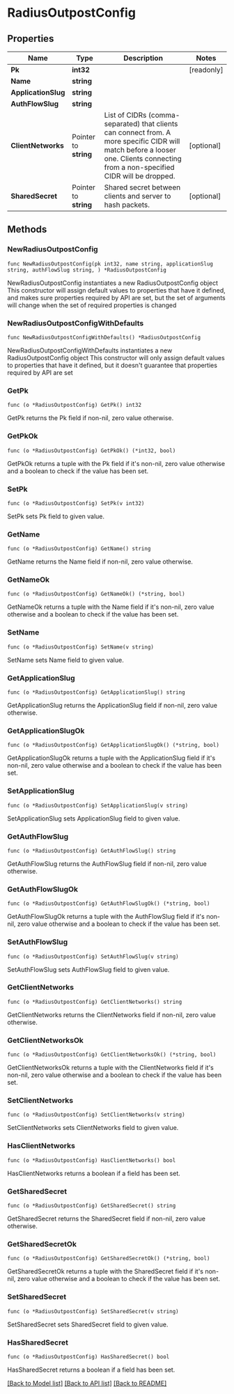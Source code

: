 # RadiusOutpostConfig

## Properties

Name | Type | Description | Notes
------------ | ------------- | ------------- | -------------
**Pk** | **int32** |  | [readonly] 
**Name** | **string** |  | 
**ApplicationSlug** | **string** |  | 
**AuthFlowSlug** | **string** |  | 
**ClientNetworks** | Pointer to **string** | List of CIDRs (comma-separated) that clients can connect from. A more specific CIDR will match before a looser one. Clients connecting from a non-specified CIDR will be dropped. | [optional] 
**SharedSecret** | Pointer to **string** | Shared secret between clients and server to hash packets. | [optional] 

## Methods

### NewRadiusOutpostConfig

`func NewRadiusOutpostConfig(pk int32, name string, applicationSlug string, authFlowSlug string, ) *RadiusOutpostConfig`

NewRadiusOutpostConfig instantiates a new RadiusOutpostConfig object
This constructor will assign default values to properties that have it defined,
and makes sure properties required by API are set, but the set of arguments
will change when the set of required properties is changed

### NewRadiusOutpostConfigWithDefaults

`func NewRadiusOutpostConfigWithDefaults() *RadiusOutpostConfig`

NewRadiusOutpostConfigWithDefaults instantiates a new RadiusOutpostConfig object
This constructor will only assign default values to properties that have it defined,
but it doesn't guarantee that properties required by API are set

### GetPk

`func (o *RadiusOutpostConfig) GetPk() int32`

GetPk returns the Pk field if non-nil, zero value otherwise.

### GetPkOk

`func (o *RadiusOutpostConfig) GetPkOk() (*int32, bool)`

GetPkOk returns a tuple with the Pk field if it's non-nil, zero value otherwise
and a boolean to check if the value has been set.

### SetPk

`func (o *RadiusOutpostConfig) SetPk(v int32)`

SetPk sets Pk field to given value.


### GetName

`func (o *RadiusOutpostConfig) GetName() string`

GetName returns the Name field if non-nil, zero value otherwise.

### GetNameOk

`func (o *RadiusOutpostConfig) GetNameOk() (*string, bool)`

GetNameOk returns a tuple with the Name field if it's non-nil, zero value otherwise
and a boolean to check if the value has been set.

### SetName

`func (o *RadiusOutpostConfig) SetName(v string)`

SetName sets Name field to given value.


### GetApplicationSlug

`func (o *RadiusOutpostConfig) GetApplicationSlug() string`

GetApplicationSlug returns the ApplicationSlug field if non-nil, zero value otherwise.

### GetApplicationSlugOk

`func (o *RadiusOutpostConfig) GetApplicationSlugOk() (*string, bool)`

GetApplicationSlugOk returns a tuple with the ApplicationSlug field if it's non-nil, zero value otherwise
and a boolean to check if the value has been set.

### SetApplicationSlug

`func (o *RadiusOutpostConfig) SetApplicationSlug(v string)`

SetApplicationSlug sets ApplicationSlug field to given value.


### GetAuthFlowSlug

`func (o *RadiusOutpostConfig) GetAuthFlowSlug() string`

GetAuthFlowSlug returns the AuthFlowSlug field if non-nil, zero value otherwise.

### GetAuthFlowSlugOk

`func (o *RadiusOutpostConfig) GetAuthFlowSlugOk() (*string, bool)`

GetAuthFlowSlugOk returns a tuple with the AuthFlowSlug field if it's non-nil, zero value otherwise
and a boolean to check if the value has been set.

### SetAuthFlowSlug

`func (o *RadiusOutpostConfig) SetAuthFlowSlug(v string)`

SetAuthFlowSlug sets AuthFlowSlug field to given value.


### GetClientNetworks

`func (o *RadiusOutpostConfig) GetClientNetworks() string`

GetClientNetworks returns the ClientNetworks field if non-nil, zero value otherwise.

### GetClientNetworksOk

`func (o *RadiusOutpostConfig) GetClientNetworksOk() (*string, bool)`

GetClientNetworksOk returns a tuple with the ClientNetworks field if it's non-nil, zero value otherwise
and a boolean to check if the value has been set.

### SetClientNetworks

`func (o *RadiusOutpostConfig) SetClientNetworks(v string)`

SetClientNetworks sets ClientNetworks field to given value.

### HasClientNetworks

`func (o *RadiusOutpostConfig) HasClientNetworks() bool`

HasClientNetworks returns a boolean if a field has been set.

### GetSharedSecret

`func (o *RadiusOutpostConfig) GetSharedSecret() string`

GetSharedSecret returns the SharedSecret field if non-nil, zero value otherwise.

### GetSharedSecretOk

`func (o *RadiusOutpostConfig) GetSharedSecretOk() (*string, bool)`

GetSharedSecretOk returns a tuple with the SharedSecret field if it's non-nil, zero value otherwise
and a boolean to check if the value has been set.

### SetSharedSecret

`func (o *RadiusOutpostConfig) SetSharedSecret(v string)`

SetSharedSecret sets SharedSecret field to given value.

### HasSharedSecret

`func (o *RadiusOutpostConfig) HasSharedSecret() bool`

HasSharedSecret returns a boolean if a field has been set.


[[Back to Model list]](../README.md#documentation-for-models) [[Back to API list]](../README.md#documentation-for-api-endpoints) [[Back to README]](../README.md)


